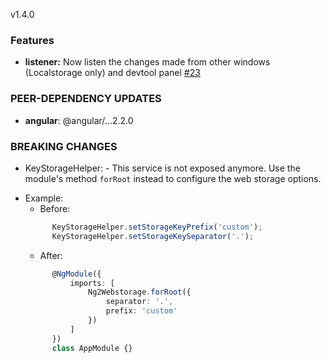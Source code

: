 <a name="1.4.0">v1.4.0</a>

### Features 

* **listener:** Now listen the changes made from other windows (Localstorage only) and devtool panel [#23](https://github.com/PillowPillow/ng2-webstorage/issues/23)

### PEER-DEPENDENCY UPDATES ###

* **angular**: @angular/...2.2.0

### BREAKING CHANGES 

* KeyStorageHelper: - This service is not exposed anymore. Use the module's method `forRoot` instead to configure the web storage options.
- Example:
  * Before: 
  ```typescript
		KeyStorageHelper.setStorageKeyPrefix('custom');
		KeyStorageHelper.setStorageKeySeparator('.');
  ```
  * After: 
  ```typescript
		@NgModule({
			imports: [
				Ng2Webstorage.forRoot({
					separator: '.',
					prefix: 'custom'
				})
			]
		})
		class AppModule {}
    ```
